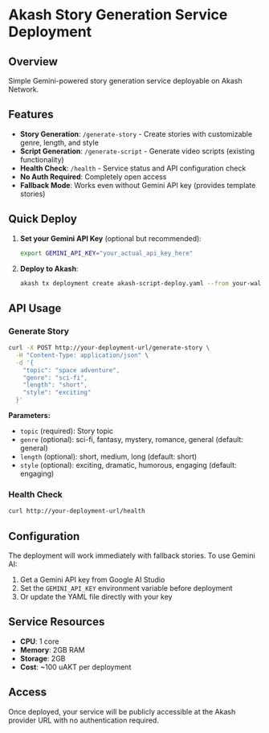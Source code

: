 # Akash Story Generation Service Deployment

## Overview
Simple Gemini-powered story generation service deployable on Akash Network.

## Features
- **Story Generation**: `/generate-story` - Create stories with customizable genre, length, and style
- **Script Generation**: `/generate-script` - Generate video scripts (existing functionality) 
- **Health Check**: `/health` - Service status and API configuration check
- **No Auth Required**: Completely open access
- **Fallback Mode**: Works even without Gemini API key (provides template stories)

## Quick Deploy

1. **Set your Gemini API Key** (optional but recommended):
   ```bash
   export GEMINI_API_KEY="your_actual_api_key_here"
   ```

2. **Deploy to Akash**:
   ```bash
   akash tx deployment create akash-script-deploy.yaml --from your-wallet --gas-prices 0.025uakt --gas auto
   ```

## API Usage

### Generate Story
```bash
curl -X POST http://your-deployment-url/generate-story \
  -H "Content-Type: application/json" \
  -d '{
    "topic": "space adventure",
    "genre": "sci-fi", 
    "length": "short",
    "style": "exciting"
  }'
```

**Parameters:**
- `topic` (required): Story topic
- `genre` (optional): sci-fi, fantasy, mystery, romance, general (default: general)
- `length` (optional): short, medium, long (default: short)
- `style` (optional): exciting, dramatic, humorous, engaging (default: engaging)

### Health Check
```bash
curl http://your-deployment-url/health
```

## Configuration

The deployment will work immediately with fallback stories. To use Gemini AI:

1. Get a Gemini API key from Google AI Studio
2. Set the `GEMINI_API_KEY` environment variable before deployment
3. Or update the YAML file directly with your key

## Service Resources
- **CPU**: 1 core
- **Memory**: 2GB RAM  
- **Storage**: 2GB
- **Cost**: ~100 uAKT per deployment

## Access
Once deployed, your service will be publicly accessible at the Akash provider URL with no authentication required.